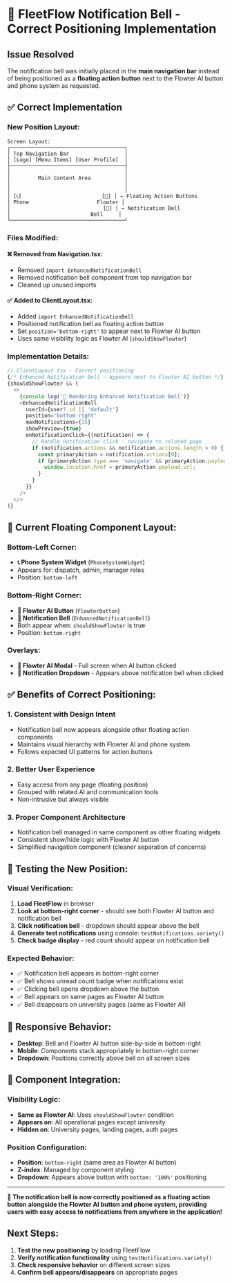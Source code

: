 # 🔔 FleetFlow Notification Bell - Correct Positioning Implementation

## Issue Resolved

The notification bell was initially placed in the **main navigation bar** instead of being
positioned as a **floating action button** next to the Flowter AI button and phone system as
requested.

## ✅ **Correct Implementation**

### **New Position Layout:**

```
Screen Layout:
┌─────────────────────────────────────┐
│ Top Navigation Bar                  │
│ [Logo] [Menu Items] [User Profile]  │
├─────────────────────────────────────┤
│                                     │
│         Main Content Area           │
│                                     │
│                                     │
│ [📞]                          [🤖] │ ← Floating Action Buttons
│ Phone                      Flowter │
│                              [🔔] │ ← Notification Bell
│                          Bell     │
└─────────────────────────────────────┘
```

### **Files Modified:**

#### **❌ Removed from Navigation.tsx:**

- Removed `import EnhancedNotificationBell`
- Removed notification bell component from top navigation bar
- Cleaned up unused imports

#### **✅ Added to ClientLayout.tsx:**

- Added `import EnhancedNotificationBell`
- Positioned notification bell as floating action button
- Set `position='bottom-right'` to appear next to Flowter AI button
- Uses same visibility logic as Flowter AI (`shouldShowFlowter`)

### **Implementation Details:**

```typescript
// ClientLayout.tsx - Correct positioning
{/* Enhanced Notification Bell - appears next to Flowter AI button */}
{shouldShowFlowter && (
  <>
    {console.log('🔔 Rendering Enhanced Notification Bell')}
    <EnhancedNotificationBell
      userId={user?.id || 'default'}
      position='bottom-right'
      maxNotifications={15}
      showPreview={true}
      onNotificationClick={(notification) => {
        // Handle notification click - navigate to related page
        if (notification.actions && notification.actions.length > 0) {
          const primaryAction = notification.actions[0];
          if (primaryAction.type === 'navigate' && primaryAction.payload.url) {
            window.location.href = primaryAction.payload.url;
          }
        }
      }}
    />
  </>
)}
```

## 🎯 **Current Floating Component Layout:**

### **Bottom-Left Corner:**

- **📞 Phone System Widget** (`PhoneSystemWidget`)
- Appears for: dispatch, admin, manager roles
- Position: `bottom-left`

### **Bottom-Right Corner:**

- **🤖 Flowter AI Button** (`FlowterButton`)
- **🔔 Notification Bell** (`EnhancedNotificationBell`)
- Both appear when: `shouldShowFlowter` is true
- Position: `bottom-right`

### **Overlays:**

- **💬 Flowter AI Modal** - Full screen when AI button clicked
- **🔔 Notification Dropdown** - Appears above notification bell when clicked

## ✅ **Benefits of Correct Positioning:**

### **1. Consistent with Design Intent**

- Notification bell now appears alongside other floating action components
- Maintains visual hierarchy with Flowter AI and phone system
- Follows expected UI patterns for action buttons

### **2. Better User Experience**

- Easy access from any page (floating position)
- Grouped with related AI and communication tools
- Non-intrusive but always visible

### **3. Proper Component Architecture**

- Notification bell managed in same component as other floating widgets
- Consistent show/hide logic with Flowter AI button
- Simplified navigation component (cleaner separation of concerns)

## 🧪 **Testing the New Position:**

### **Visual Verification:**

1. **Load FleetFlow** in browser
2. **Look at bottom-right corner** - should see both Flowter AI button and notification bell
3. **Click notification bell** - dropdown should appear above the bell
4. **Generate test notifications** using console: `testNotifications.variety()`
5. **Check badge display** - red count should appear on notification bell

### **Expected Behavior:**

- ✅ Notification bell appears in bottom-right corner
- ✅ Bell shows unread count badge when notifications exist
- ✅ Clicking bell opens dropdown above the button
- ✅ Bell appears on same pages as Flowter AI button
- ✅ Bell disappears on university pages (same as Flowter AI)

## 📱 **Responsive Behavior:**

- **Desktop**: Bell and Flowter AI button side-by-side in bottom-right
- **Mobile**: Components stack appropriately in bottom-right corner
- **Dropdown**: Positions correctly above bell on all screen sizes

## 🔧 **Component Integration:**

### **Visibility Logic:**

- **Same as Flowter AI**: Uses `shouldShowFlowter` condition
- **Appears on**: All operational pages except university
- **Hidden on**: University pages, landing pages, auth pages

### **Position Configuration:**

- **Position**: `bottom-right` (same area as Flowter AI button)
- **Z-index**: Managed by component styling
- **Dropdown**: Appears above button with `bottom: '100%'` positioning

---

**🎉 The notification bell is now correctly positioned as a floating action button alongside the
Flowter AI button and phone system, providing users with easy access to notifications from anywhere
in the application!**

## Next Steps:

1. **Test the new positioning** by loading FleetFlow
2. **Verify notification functionality** using `testNotifications.variety()`
3. **Check responsive behavior** on different screen sizes
4. **Confirm bell appears/disappears** on appropriate pages

